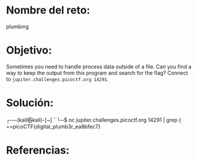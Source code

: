 # Nombre del reto:
plumbing

# Objetivo:
Sometimes you need to handle process data outside of a file. Can you find a way to keep the output from this program and search for the flag? Connect to `jupiter.challenges.picoctf.org 14291`.
# Solución:
┌──(kali㉿kali)-[~]
``└─$ nc jupiter.challenges.picoctf.org 14291 | grep {
==picoCTF{digital_plumb3r_ea8bfec7}

# Referencias: